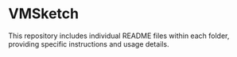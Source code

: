 # VMSketch
This repository includes individual README files within each folder, providing specific instructions and usage details.
